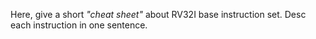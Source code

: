 Here, give a short *"cheat sheet"* about RV32I base instruction set. Desc each instruction in one sentence. 
